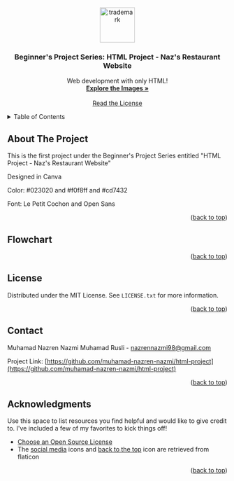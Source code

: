 <!-- Improved compatibility of back to top link: See: https://github.com/muhamad-nazren-nazmi/Best-README.MD -->
<a name="readme-top"></a>



<!-- PROJECT LOGO -->
<br />
<div align="center">
  <a href="https://github.com/muhamad-nazren-nazmi/README.md">
    <img src="images/trademark.png" alt="trademark" width="80" height="80">
  </a>

  <h3 align="center">Beginner's Project Series: HTML Project - Naz's Restaurant Website</h3>

  <p align="center">
    Web development with only HTML!
    <br />
    <a href="https://github.com/muhamad-nazren-nazmi/images"><strong>Explore the Images »</strong></a>
    <br />
    <br />
    <a href="https://github.com/othneildrew/Best-README-Template">Read the License</a>
  </p>
  
</div>



<!-- TABLE OF CONTENTS -->
<details>
  <summary>Table of Contents</summary>
  <ol>
    <li>
      <a href="#about-the-project">About The Project</a>
    </li>
    <li><a href="#roadmap">Flowchart</a></li>
    <li><a href="#license">License</a></li>
    <li><a href="#contact">Contact</a></li>
    <li><a href="#acknowledgments">Acknowledgments</a></li>
  </ol>
</details>



<!-- ABOUT THE PROJECT -->
## About The Project

This is the first project under the Beginner's Project Series entitled "HTML Project - Naz's Restaurant Website"

Designed in Canva

Color: #023020 and #f0f8ff and #cd7432

Font: Le Petit Cochon and Open Sans

<p align="right">(<a href="#readme-top">back to top</a>)</p>



<!-- Flowchart -->
## Flowchart

<p align="right">(<a href="#readme-top">back to top</a>)</p>



<!-- LICENSE -->
## License

Distributed under the MIT License. See `LICENSE.txt` for more information.

<p align="right">(<a href="#readme-top">back to top</a>)</p>



<!-- CONTACT -->
## Contact

Muhamad Nazren Nazmi Muhamad Rusli - nazrennazmi98@gmail.com

Project Link: [https://github.com/muhamad-nazren-nazmi/html-project](https://github.com/muhamad-nazren-nazmi/html-project)

<p align="right">(<a href="#readme-top">back to top</a>)</p>



<!-- ACKNOWLEDGMENTS -->
## Acknowledgments

Use this space to list resources you find helpful and would like to give credit to. I've included a few of my favorites to kick things off!

* [Choose an Open Source License](https://choosealicense.com)
* The [social media](https://www.flaticon.com/free-icons/social-media?word=social%20media&color=color&shape=fill&order_by=4) icons and [back to the top](https://www.flaticon.com/search?word=back%20to%20top&order_by=4) icon are retrieved from flaticon

<p align="right">(<a href="#readme-top">back to top</a>)</p>
